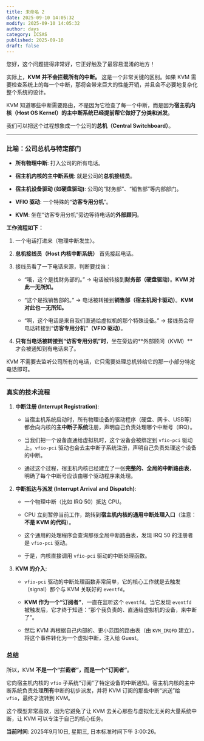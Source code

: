```yaml
---
title: 未命名 2
date: 2025-09-10 14:05:32
modify: 2025-09-10 14:05:32
author: days
category: ICSAS
published: 2025-09-10
draft: false
---
```


您好，这个问题提得非常好，它正好触及了最容易混淆的地方！

实际上，**KVM 并不会拦截所有的中断。** 这是一个非常关键的区别。如果 KVM 需要检查系统上的每一个中断，那将会带来巨大的性能开销，并且会不必要地复杂化整个系统的设计。

KVM 知道哪些中断需要路由，不是因为它检查了每一个中断，而是因为**宿主机内核（Host OS Kernel）的主中断系统已经提前帮它做好了分类和派发**。

我们可以把这个过程想象成一个公司的**总机（Central Switchboard）**。

---

### 比喻：公司总机与特定部门

- **所有物理中断**: 打入公司的所有电话。
    
- **宿主机内核的主中断系统**: 就是公司的**总机接线员**。
    
- **宿主机设备驱动 (如硬盘驱动)**: 公司的“财务部”、“销售部”等内部部门。
    
- **VFIO 驱动**: 一个特殊的“**访客专用分机**”。
    
- **KVM**: 坐在“访客专用分机”旁边等待电话的**外部顾问**。
    

**工作流程如下：**

1. 一个电话打进来（物理中断发生）。
    
2. **总机接线员（Host 内核中断系统）** 首先接起电话。
    
3. 接线员看了一下电话来源，判断要找谁：
    
    - “哦，这个是找财务部的。” -> 电话被转接到**财务部（硬盘驱动）**。**KVM 对此一无所知。**
        
    - “这个是找销售部的。” -> 电话被转接到**销售部（宿主机网卡驱动）**。**KVM 对此也一无所知。**
        
    - “啊，这个电话是来自我们直通给虚拟机的那个特殊设备。” -> 接线员会将电话转接到“**访客专用分机”（VFIO 驱动）**。
        
4. **只有当电话被转接到“访客专用分机”时**，坐在旁边的**外部顾问（KVM）**才会被通知到有电话来了。
    

KVM 不需要去监听公司所有的电话，它只需要处理总机转给它的那一小部分特定电话即可。

---

### 真实的技术流程

1. **中断注册 (Interrupt Registration)**:
    
    - 当宿主机系统启动时，所有物理设备的驱动程序（硬盘、网卡、USB等）都会向内核的**主中断子系统**注册，声明自己负责处理哪个中断号（IRQ）。
        
    - 当我们把一个设备直通给虚拟机时，这个设备会被绑定到 `vfio-pci` 驱动上。`vfio-pci` 驱动也会去主中断子系统注册，声明自己负责处理这个设备的中断。
        
    - 通过这个过程，宿主机内核已经建立了一张**完整的、全局的中断路由表**，明确了每个中断号应该由哪个驱动程序来处理。
        
2. **中断抵达与派发 (Interrupt Arrival and Dispatch)**:
    
    - 一个物理中断（比如 IRQ 50）抵达 CPU。
        
    - CPU 立刻暂停当前工作，跳转到**宿主机内核的通用中断处理入口**（注意：**不是 KVM 的代码**）。
        
    - 这个通用的处理程序会查询那张全局中断路由表，发现 IRQ 50 的注册者是 `vfio-pci` 驱动。
        
    - 于是，内核直接调用 `vfio-pci` 驱动的中断处理函数。
        
3. **KVM 的介入**:
    
    - `vfio-pci` 驱动的中断处理函数非常简单，它的核心工作就是去触发（signal）那个与 KVM 关联好的 `eventfd`。
        
    - **KVM 作为一个“订阅者”**，一直在监听这个 `eventfd`。当它发现 `eventfd` 被触发后，它才终于知道：“那个我负责的、直通给虚拟机的设备，来中断了”。
        
    - 然后 KVM 再根据自己内部的、更小范围的路由表（由 `KVM_IRQFD` 建立），将这个事件转化为一个虚拟中断，注入给 Guest。
        

### 总结

所以，KVM **不是一个“拦截者”，而是一个“订阅者”**。

它向宿主机内核的 `vfio` 子系统“订阅”了特定设备的中断通知。宿主机内核的主中断系统负责处理**所有**中断的初步派发，并将 KVM 订阅的那些中断“派送”给 `vfio`，最终才流转到 KVM。

这个模型非常高效，因为它避免了让 KVM 去关心那些与虚拟化无关的大量系统中断，让 KVM 可以专注于自己的核心任务。

**当前时间**: 2025年9月10日, 星期三, 日本标准时间下午 3:00:26。